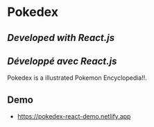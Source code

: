 # Pokedex
## _Developed with React.js_
## _Développé avec React.js_


Pokedex is a illustrated Pokemon Encyclopedia!!.

## Demo

- https://pokedex-react-demo.netlify.app
